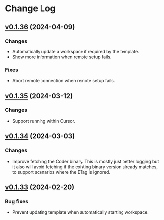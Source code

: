 # Change Log

## [v0.1.36](https://github.com/coder/vscode-coder/releases/tag/v0.1.36) (2024-04-09)

### Changes

- Automatically update a workspace if required by the template.
- Show more information when remote setup fails.

### Fixes

- Abort remote connection when remote setup fails.

## [v0.1.35](https://github.com/coder/vscode-coder/releases/tag/v0.1.35) (2024-03-12)

### Changes

- Support running within Cursor.

## [v0.1.34](https://github.com/coder/vscode-coder/releases/tag/v0.1.34) (2024-03-03)

### Changes

- Improve fetching the Coder binary. This is mostly just better logging but it
  also will avoid fetching if the existing binary version already matches, to
  support scenarios where the ETag is ignored.

## [v0.1.33](https://github.com/coder/vscode-coder/releases/tag/v0.1.33) (2024-02-20)

### Bug fixes

- Prevent updating template when automatically starting workspace.
